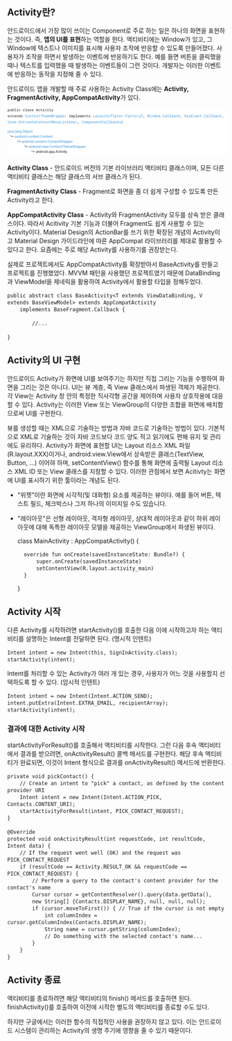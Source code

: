 ## Activity란?

안드로이드에서 가장 많이 쓰이는 Component로 주로 하는 일은 하나의 화면을 표현하는 것이다. 즉, **앱의 UI를 표현**하는 역할을 한다. 액티비티에는 Window가 있고, 그 Window에 텍스트나 이미지를 표시해 사용자 조작에 반응할 수 있도록 만들어졌다. 사용자가 조작을 하면서 발생하는 이벤트에 반응하기도 한다. 예를 들면 버튼을 클릭했을 때나 텍스트를 입력했을 때 발생하는 이벤트들이 그런 것이다. 개발자는 이러한 이벤트에 반응하는 동작을 지정해 줄 수 있다.

안드로이드 앱을 개발할 때 주로 사용하는 Activity Class에는 **Activity, FragmentActivity, AppCompatActivity**가 있다.

![](Screen_Shot_2019-07-10_at_5-355fe374-873d-4ae0-a4db-1c154fcca8c7.36.01_PM.png)

**Activity Class** - 안드로이드 버전의 기본 라이브러리 액티비티 클래스이며, 모든 다른 액티비티 클래스는 해당 클래스의 서브 클래스가 된다.

**FragmentActivity Class** - Fragment로 화면을 좀 더 쉽게 구성할 수 있도록 만든 Activity라고 한다.

**AppCompatActivity Class** - Activity와 FragmentActivity 모두를 상속 받은 클래스이다. 따라서 Acitivity 기본 기능과 더불어 Fragment도 쉽게 사용할 수 있는 Activity이다. Material Design의 ActionBar를 쓰기 위한 확장된 개념의 Activity이고 Material Design 가이드라인에 따른 AppCompat 라이브러리를 제대로 활용할 수 있다고 한다. 요즘에는 주로 해당 Activity를 사용하기를 권장받는다. 

실제로 프로젝트에서도 AppCompatActivity를 확장받아서 BaseActivity를 만들고 프로젝트를 진행했었다. MVVM 패턴을 사용했던 프로젝트였기 때문에 DataBinding과 ViewModel을 제네릭을 활용하여 Activity에서 활용할 타입을 정해두었다.

    public abstract class BaseActivity<T extends ViewDataBinding, V extends BaseViewModel> extends AppCompatActivity
        implements BaseFragment.Callback {
    
    		//...
    
    }

## Activity의 UI 구현

안드로이드 Activity가 화면에 UI를 보여주기는 하지만 직접 그리는 기능을 수행하여 화면을 그리는 것은 아니다. UI는 뷰 계층, 즉 View 클래스에서 파생된 객체가 제공한다. 각 View는 Activity 창 안의 특정한 직사각형 공간을 제어하며 사용자 상호작용에 대응 할 수 있다. Activity는 이러한 View 또는 ViewGroup의 다양한 조합을 화면에 배치함으로써 UI를 구현한다.

뷰를 생성할 때는 XML으로 기술하는 방법과 자바 코드로 기술하는 방법이 있다. 기본적으로 XML로 기술하는 것이 자바 코드보다 코드 양도 적고 읽기에도 편해 유지 및 관리에도 유리하다. Activity가 화면에 표현할 UI는 Layout 리소스 XML 파일(R.layout.XXX)이거나, android.view.View에서 상속받은 클래스(TextView, Button, ...) 이어햐 하며, setContentView() 함수를 통해 화면에 출력될 Layout 리소스 XML ID 또는 View 클래스를 지정할 수 있다. 이러한 관점에서 보면 Acitivty는 화면에 UI를 표시하기 위한 툴이라는 개념도 된다.

- "위젯"이란 화면에 시각적(및 대화형) 요소를 제공하는 뷰이다. 예를 들어 버튼, 텍스트 필드, 체크박스나 그저 하나의 이미지일 수도 있습니다.
- "레이아웃"은 선형 레이아웃, 격자형 레이아웃, 상대적 레이아웃과 같이 하위 레이아웃에 대해 독특한 레이아웃 모델을 제공하는 ViewGroup에서 파생된 뷰이다.

    class MainActivity : AppCompatActivity() {
    
        override fun onCreate(savedInstanceState: Bundle?) {
            super.onCreate(savedInstanceState)
            setContentView(R.layout.activity_main)
        }
    }

## Activity 시작

다른 Activity를 시작하려면 startActivity()를 호출한 다음 이에 시작하고자 하는 액티비티를 설명하는 Intent를 전달하면 된다. (명시적 인텐트)

    Intent intent = new Intent(this, SignInActivity.class);
    startActivity(intent);

Intent를 처리할 수 있는 Activity가 여러 개 있는 경우, 사용자가 어느 것을 사용할지 선택하도록 할 수 있다. (암시적 인텐트)

    Intent intent = new Intent(Intent.ACTION_SEND);
    intent.putExtra(Intent.EXTRA_EMAIL, recipientArray);
    startActivity(intent);

### 결과에 대한 Activity 시작

startActivityForResult()를 호출해서 액티비티를 시작한다. 그런 다음 후속 액티비티에서 결과를 받으려면, onActivityResult() 콜백 메서드를 구현한다. 해당 후속 액티비티가 완료되면, 이것이 Intent 형식으로 결과를 onActivityResult() 메서드에 반환한다.

    private void pickContact() {
        // Create an intent to "pick" a contact, as defined by the content provider URI
        Intent intent = new Intent(Intent.ACTION_PICK, Contacts.CONTENT_URI);
        startActivityForResult(intent, PICK_CONTACT_REQUEST);
    }
    
    @Override
    protected void onActivityResult(int requestCode, int resultCode, Intent data) {
        // If the request went well (OK) and the request was PICK_CONTACT_REQUEST
        if (resultCode == Activity.RESULT_OK && requestCode == PICK_CONTACT_REQUEST) {
            // Perform a query to the contact's content provider for the contact's name
            Cursor cursor = getContentResolver().query(data.getData(),
            new String[] {Contacts.DISPLAY_NAME}, null, null, null);
            if (cursor.moveToFirst()) { // True if the cursor is not empty
                int columnIndex = cursor.getColumnIndex(Contacts.DISPLAY_NAME);
                String name = cursor.getString(columnIndex);
                // Do something with the selected contact's name...
            }
        }
    }

## Activity 종료

액티비티를 종료하려면 해당 액티비티의 finish() 메서드를 호출하면 된다. finishActivity()를 호출하여 이전에 시작한 별도의 액티비티를 종료할 수도 있다.

하지만 구글에서는 이러한 함수의 직접적인 사용을 권장하지 않고 있다. 이는 안드로이드 시스템이 관리하는 Activity의 생명 주기에 영향을 줄 수 있기 때문이다.
